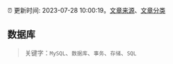 :alarm_clock: 更新时间: 2023-07-28 10:00:19。[文章来源](/README.md)、[文章分类](/TAGS.md)

## 数据库


> 关键字：`MySQL`、`数据库`、`事务`、`存储`、`SQL`




